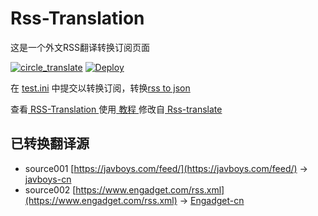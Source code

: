 # Rss-Translation

这是一个外文RSS翻译转换订阅页面 

[![circle_translate](https://github.com/bomianmian/Rss-Translation/actions/workflows/circle_translate.yml/badge.svg)](https://github.com/bomianmian/Rss-Translation/actions/workflows/circle_translate.yml)
[![Deploy](https://github.com/bomianmian/Rss-Translation/actions/workflows/jekyll-gh-pages.yml/badge.svg)](https://github.com/bomianmian/Rss-Translation/actions/workflows/jekyll-gh-pages.yml)

在 [test.ini](https://github.com/bomianmian/Rss-Translation/blob/main/test.ini) 中提交以转换订阅，转换[rss to json](https://rss2json.com/)

查看[ RSS-Translation ](https://bomianmian.github.io/RSS-Translation)使用[ 教程 ](https://www.tjsky.net/tutorial/644)修改自[ Rss-translate ](https://github.com/rcy1314/Rss-Translation/)

## 已转换翻译源
 - source001 [https://javboys.com/feed/](https://javboys.com/feed/) -> [javboys-cn](rss/javboys-cn)
 - source002 [https://www.engadget.com/rss.xml](https://www.engadget.com/rss.xml) -> [Engadget-cn](rss/Engadget-cn)
